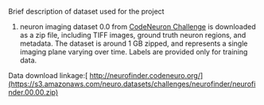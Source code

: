 Brief description of dataset used for the project

1. neuron imaging dataset 0.0 from [CodeNeuron Challenge](http://neurofinder.codeneuro.org/) is downloaded as a zip file, including TIFF 
images, ground truth neuron regions, and metadata.  The dataset is around 1 GB zipped, and represents a single imaging plane varying over time. Labels are provided only for training data.

Data download linkage:[ http://neurofinder.codeneuro.org/](https://s3.amazonaws.com/neuro.datasets/challenges/neurofinder/neurofinder.00.00.zip)
